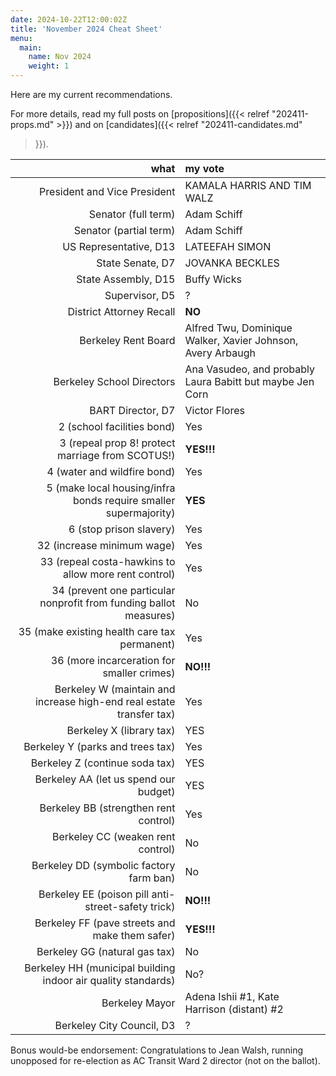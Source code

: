 ```yaml
---
date: 2024-10-22T12:00:02Z
title: 'November 2024 Cheat Sheet'
menu:
  main:
    name: Nov 2024
    weight: 1
---
```


Here are my current recommendations.

For more details, read my full posts on [propositions]({{< relref
"202411-props.md" >}}) and on [candidates]({{< relref "202411-candidates.md"
>}}).


<!--more-->

what|my vote
--:|:-----
President and Vice President | KAMALA HARRIS AND TIM WALZ
Senator (full term) | Adam Schiff
Senator (partial term) | Adam Schiff
US Representative, D13 | LATEEFAH SIMON
State Senate, D7 | JOVANKA BECKLES
State Assembly, D15 | Buffy Wicks
Supervisor, D5 | ?
District Attorney Recall | **NO**
Berkeley Rent Board | Alfred Twu, Dominique Walker, Xavier Johnson, Avery Arbaugh
Berkeley School Directors | Ana Vasudeo, and probably Laura Babitt but maybe Jen Corn
BART Director, D7 | Victor Flores
2 (school facilities bond) | Yes
3 (repeal prop 8! protect marriage from SCOTUS!) | **YES!!!**
4 (water and wildfire bond) | Yes
5 (make local housing/infra bonds require smaller supermajority) | **YES**
6 (stop prison slavery) | Yes
32 (increase minimum wage) | Yes
33 (repeal costa-hawkins to allow more rent control) | Yes
34 (prevent one particular nonprofit from funding ballot measures) | No
35 (make existing health care tax permanent) | Yes
36 (more incarceration for smaller crimes) | **NO!!!**
Berkeley W (maintain and increase high-end real estate transfer tax) | Yes
Berkeley X (library tax) | YES
Berkeley Y (parks and trees tax) | Yes
Berkeley Z (continue soda tax) | YES
Berkeley AA (let us spend our budget) | YES
Berkeley BB (strengthen rent control) | Yes
Berkeley CC (weaken rent control) | No
Berkeley DD (symbolic factory farm ban) | No
Berkeley EE (poison pill anti-street-safety trick) | **NO!!!**
Berkeley FF (pave streets and make them safer) | **YES!!!**
Berkeley GG (natural gas tax) | No
Berkeley HH (municipal building indoor air quality standards) | No?
Berkeley Mayor | Adena Ishii #1, Kate Harrison (distant) #2
Berkeley City Council, D3 | ?

Bonus would-be endorsement: Congratulations to Jean Walsh, running unopposed for re-election as AC Transit Ward 2 director (not on the ballot).
